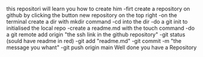 this repositori will learn you how to create him
-firt create a repository on github by clicking the button new repository on the top right
-on the terminal create a dir with mkdir command
-cd into the dir
-do a git init to initialised the local repo
-create a readme.md with the touch command
-do a git remote add origin "the ssh link in the github repository"
-git status (sould have readme in red)
-git add "readme.md"
-git commit -m "the message you whant"
-git push origin main
							Well done you have a Repository
